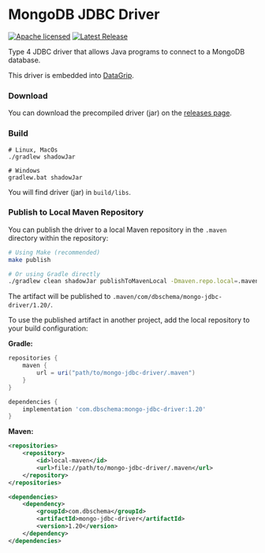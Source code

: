 # MongoDB JDBC Driver

[![Apache licensed](https://img.shields.io/badge/License-Apache%202.0-yellowgreen.svg)](./license.txt)
[![Latest Release](https://img.shields.io/github/v/release/datagrip/mongo-jdbc-driver?label=latest)](https://github.com/DataGrip/mongo-jdbc-driver/releases/tag/v1.20)

Type 4 JDBC driver that allows Java programs to connect to a MongoDB database.

This driver is embedded into [DataGrip](https://www.jetbrains.com/datagrip/features/mongodb/).

### Download

You can download the precompiled driver (jar) on the [releases page](https://github.com/DataGrip/mongo-jdbc-driver/releases).

### Build

```
# Linux, MacOs
./gradlew shadowJar

# Windows
gradlew.bat shadowJar
```

You will find driver (jar) in ```build/libs```.

### Publish to Local Maven Repository

You can publish the driver to a local Maven repository in the `.maven` directory within the repository:

```bash
# Using Make (recommended)
make publish

# Or using Gradle directly
./gradlew clean shadowJar publishToMavenLocal -Dmaven.repo.local=.maven
```

The artifact will be published to `.maven/com/dbschema/mongo-jdbc-driver/1.20/`.

To use the published artifact in another project, add the local repository to your build configuration:

**Gradle:**
```gradle
repositories {
    maven {
        url = uri("path/to/mongo-jdbc-driver/.maven")
    }
}

dependencies {
    implementation 'com.dbschema:mongo-jdbc-driver:1.20'
}
```

**Maven:**
```xml
<repositories>
    <repository>
        <id>local-maven</id>
        <url>file://path/to/mongo-jdbc-driver/.maven</url>
    </repository>
</repositories>

<dependencies>
    <dependency>
        <groupId>com.dbschema</groupId>
        <artifactId>mongo-jdbc-driver</artifactId>
        <version>1.20</version>
    </dependency>
</dependencies>
```
